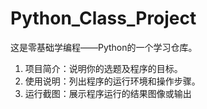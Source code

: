# Python_Class_Project
这是零基础学编程——Python的一个学习仓库。
1. 项目简介：说明你的选题及程序的目标。
2. 使用说明：列出程序的运行环境和操作步骤。
3. 运行截图：展示程序运行的结果图像或输出